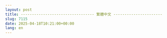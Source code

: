 ```yaml
---
layout: post
title: --------------------------------- 繁體中文 ---------------------------------
slug: 7115
date: 2025-04-18T10:21:00+00:00
lang: en
---
```


